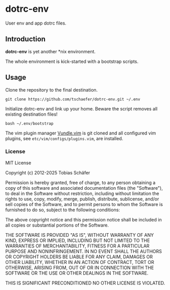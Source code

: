 # dotrc-env

User env and app dotrc files.

## Introduction

__dotrc-env__ is yet another \*nix environment.

The whole environment is kick-started with a bootstrap scripts.

## Usage

Clone the repository to the final destination.

```
git clone https://github.com/tschaefer/dotrc-env.git ~/.env
```

Initialize dotrc-env and link up your home.
Beware the script removes all existing destination files!

```
bash ~/.env/bootstrap
```

The vim plugin manager [Vundle.vim](https://github.com/VundleVim/Vundle.vim)
is git cloned and all configured vim plugins, see `etc/vim/configs/plugins.vim`,
are installed.

### License

MIT License

Copyright (c) 2012-2025 Tobias Schäfer

Permission is hereby granted, free of charge, to any person obtaining a copy
of this software and associated documentation files (the "Software"), to deal
in the Software without restriction, including without limitation the rights
to use, copy, modify, merge, publish, distribute, sublicense, and/or sell
copies of the Software, and to permit persons to whom the Software is
furnished to do so, subject to the following conditions:

The above copyright notice and this permission notice shall be included in all
copies or substantial portions of the Software.

THE SOFTWARE IS PROVIDED "AS IS", WITHOUT WARRANTY OF ANY KIND, EXPRESS OR
IMPLIED, INCLUDING BUT NOT LIMITED TO THE WARRANTIES OF MERCHANTABILITY,
FITNESS FOR A PARTICULAR PURPOSE AND NONINFRINGEMENT. IN NO EVENT SHALL THE
AUTHORS OR COPYRIGHT HOLDERS BE LIABLE FOR ANY CLAIM, DAMAGES OR OTHER
LIABILITY, WHETHER IN AN ACTION OF CONTRACT, TORT OR OTHERWISE, ARISING FROM,
OUT OF OR IN CONNECTION WITH THE SOFTWARE OR THE USE OR OTHER DEALINGS IN THE
SOFTWARE.

THIS IS SIGNIFICANT PRECONDITIONED NO OTHER LICENSE IS VIOLATED.
